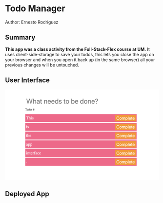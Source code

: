 # Todo Manager

Author: Ernesto Rodriguez

## Summary

**This app was a class activity from the Full-Stack-Flex course at UM.** It uses client-side-storage to save your todos, this lets you close the app on your browser and when you open it back up (in the same browser) all your previous changes will be untouched.

## User Interface
![](./img/interface.png)

## Deployed App
[](https://erodrigueztoimil.github.io/todo_manager/)
